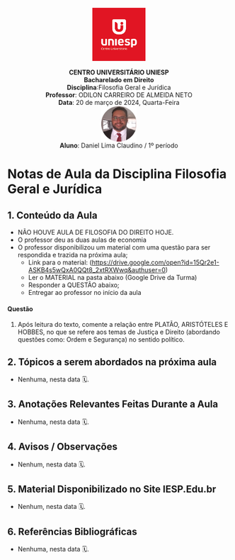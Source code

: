 <div align="center">

<p align="center"><img height="120" src="../../../figuras/LOGO_UNIESP.png"> </p>

<p align="center"><b>CENTRO UNIVERSITÁRIO UNIESP</b><br>
<b>Bacharelado em Direito</b><br>
<b>Disciplina</b>:Filosofia Geral e Jurídica<br>
<b>Professor</b>: ODILON CARREIRO DE ALMEIDA NETO<br>
<b>Data</b>: 20 de março de 2024, Quarta-Feira<br>
<img align="center" src="../../../figuras/FOTO_PERFIL_DANIEL_CLAUDINO_2023.png" width="80"><br>
<b>Aluno</b>: Daniel Lima Claudino / 1º período<br>
 </p>
</div>

# Notas de Aula da Disciplina Filosofia Geral e Jurídica

## 1. Conteúdo da Aula

- NÃO HOUVE AULA DE FILOSOFIA DO DIREITO HOJE.
- O professor deu as duas aulas de economia
- O professor disponibilizou um material com uma questão para ser respondida e trazida na próxima aula;
  - Link para o material: (https://drive.google.com/open?id=15Qr2e1-ASKB4s5wQxA0QQt8_2xtRXWwq&authuser=0)
  - Ler o MATERIAL na pasta abaixo (Google Drive da Turma)
  - Responder a QUESTÃO abaixo;
  - Entregar ao professor no início da aula 

#### Questão

1) Após leitura do texto, comente a relação entre PLATÃO, ARISTÓTELES E HOBBES, no que se refere aos temas de Justiça e Direito (abordando questões como: Ordem e Segurança) no sentido político.

## 2. Tópicos a serem abordados na próxima aula

- Nenhuma, nesta data 🗓.

## 3. Anotações Relevantes Feitas Durante a Aula

- Nenhuma, nesta data 🗓.

## 4. Avisos / Observações

- Nenhum, nesta data 🗓.

## 5. Material Disponibilizado no Site IESP.Edu.br

- Nenhum, nesta data 🗓.

## 6. Referências Bibliográficas

- Nenhuma, nesta data 🗓.
